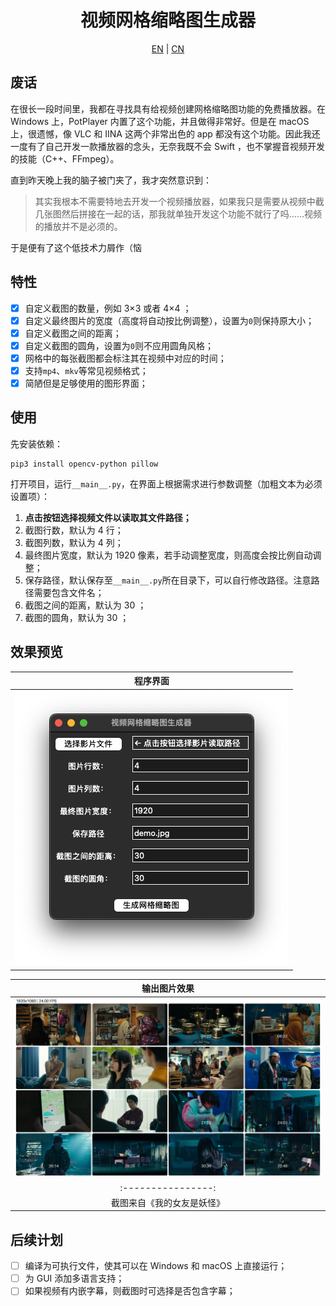 <h1 align = "center">视频网格缩略图生成器</h1>

<p align = "center">
    <a href = "README.md" target = "_blank">EN</a> | <a href = "README_CN.md" target = "_blank">CN</a>
</p>

## 废话

在很长一段时间里，我都在寻找具有给视频创建网格缩略图功能的免费播放器。在 Windows 上，PotPlayer 内置了这个功能，并且做得非常好。但是在 macOS 上，很遗憾，像 VLC 和 IINA 这两个非常出色的 app 都没有这个功能。因此我还一度有了自己开发一款播放器的念头，无奈我既不会 Swift ，也不掌握音视频开发的技能（C++、FFmpeg）。

直到昨天晚上我的脑子被门夹了，我才突然意识到：

> 其实我根本不需要特地去开发一个视频播放器，如果我只是需要从视频中截几张图然后拼接在一起的话，那我就单独开发这个功能不就行了吗……视频的播放并不是必须的。

于是便有了这个低技术力屑作（恼

## 特性

- [x] 自定义截图的数量，例如 3×3 或者 4×4 ；
- [x] 自定义最终图片的宽度（高度将自动按比例调整），设置为`0`则保持原大小；
- [x] 自定义截图之间的距离；
- [x] 自定义截图的圆角，设置为`0`则不应用圆角风格；
- [x] 网格中的每张截图都会标注其在视频中对应的时间；
- [x] 支持`mp4`、`mkv`等常见视频格式；
- [x] 简陋但是足够使用的图形界面；

## 使用

先安装依赖：

```shell
pip3 install opencv-python pillow
```

打开项目，运行`__main__.py`，在界面上根据需求进行参数调整（加粗文本为必须设置项）：

1. **点击按钮选择视频文件以读取其文件路径；**
2. 截图行数，默认为 4 行；
3. 截图列数，默认为 4 列；
4. 最终图片宽度，默认为 1920 像素，若手动调整宽度，则高度会按比例自动调整；
5. 保存路径，默认保存至`__main__.py`所在目录下，可以自行修改路径。注意路径需要包含文件名；
6. 截图之间的距离，默认为 30 ；
7. 截图的圆角，默认为 30 ；

## 效果预览

| 程序界面 |
|:----------------:|
| ![](GUI.png) |  

| 输出图片效果 |
|:----------------:|
| ![](demo.jpg) |
|:----------------:|
| 截图来自《我的女友是妖怪》 |  

## 后续计划

- [ ] 编译为可执行文件，使其可以在 Windows 和 macOS 上直接运行；
- [ ] 为 GUI 添加多语言支持；
- [ ] 如果视频有内嵌字幕，则截图时可选择是否包含字幕；
